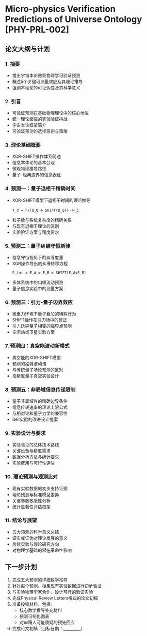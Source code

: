 # Micro-physics Verification Predictions of Universe Ontology [PHY-PRL-002]

## 论文大纲与计划

### 1. 摘要
- 提出宇宙本论微观物理学可验证预测
- 概述5个关键可测量效应及其理论推导
- 强调本理论的可证伪性及其科学意义

### 2. 引言
- 可验证预测在基础物理理论中的核心地位
- 统一理论面临的实验验证挑战
- 宇宙本论框架简介
- 可验证预测的选择原则与策略

### 3. 理论基础概要
- XOR-SHIFT操作体系简述
- 信息本体论的基本公理
- 微观物理推导路径
- 量子-经典边界的信息表征

### 4. 预测一：量子退相干精确时间
- XOR-SHIFT模型下退相干时间的理论推导
  ```
  τ_d = h/(Ω_Q ⊕ SHIFT(Ω_Q))・N_i
  ```
- 粒子数与系统复杂度的精确关系
- 与现有退相干理论的区别
- 实验验证方案与精度要求

### 5. 预测二：量子纠缠守恒新律
- 信息守恒视角下的纠缠度量
- XOR操作导出的纠缠转移方程
  ```
  E_tot = E_A ⊕ E_B ⊕ SHIFT(E_A⊕E_B)
  ```
- 多体系统中的纠缠流动预测
- 量子信息实验中的测量方案

### 6. 预测三：引力-量子边界效应
- 微重力环境下量子叠加的特殊行为
- SHIFT操作在引力场中的修正
- 引力诱导量子相变的临界点预测
- 空间站或卫星实验方案

### 7. 预测四：真空能波动新模式
- 真空能的XOR-SHIFT模型
- 预测的独特波动谱
- 与传统量子场论预测的区别
- 高精度量子真空实验设计

### 8. 预测五：非局域信息传递限制
- 量子非局域性的精确边界条件
- 信息传递速率的理论上限公式
- 与相对论和量子力学的兼容性
- Bell实验的改进设计提案

### 9. 实验设计与要求
- 实验验证的总体技术路线
- 关键设备与精度需求
- 数据分析方法与统计要求
- 实验费用与可行性评估

### 10. 理论预测与观测比对
- 现有实验数据的初步支持证据
- 理论预测与标准模型差异
- 关键参数敏感性分析
- 统计显著性评估框架

### 11. 结论与展望
- 五大预测的科学意义总结
- 证实或证伪对理论发展的意义
- 后续实验与理论研究方向
- 对物理学基础的潜在革命性影响

## 下一步计划

1. 完成五大预测的详细数学推导
2. 针对每个预测，搜集现有实验数据进行初步验证
3. 与实验物理学家合作，设计可行的验证实验
4. 完成Physical Review Letters格式的论文初稿
5. 准备投稿材料，包括:
   - 核心数学推导补充材料
   - 预测可视化图表
   - 对审稿人可能质疑的预先回应
6. 完成论文初稿（目标日期：_________） 